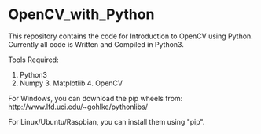 # OpenCV_with_Python
This repository contains the code for Introduction to OpenCV using Python. 
Currently all code is Written and Compiled in Python3.

Tools Required:                                                                                                                           
1. Python3                                                                                                                                 
2. Numpy                                                                                                                                    3. Matplotlib                                                                                                                              4. OpenCV
                                                                                                                                           
For Windows, you can download the pip wheels from:
http://www.lfd.uci.edu/~gohlke/pythonlibs/                                                                                                                                      

For Linux/Ubuntu/Raspbian, you can install them using "pip".
